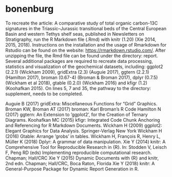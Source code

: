 # bonenburg
To recreate the article: A comparative study of total organic carbon-13C signatures in the Triassic–Jurassic transitional beds of the Central European Basin and western Tethys shelf seas, published in Newsletters on Stratigraphy, run the R Markdown file (.Rmd) with knitr (1.20) (Xie 2014, 2015, 2018). Instructions on the installation and the usage of Rmarkdown for Rstudio can be found on the website: https://rmarkdown.rstudio.com/. After unzipping the file, the Rmd file can be found under the directory: report. Several additional packages are required to recreate data processing, statistics and visualization of the geochemical datasets, including: ggplot2 (2.2.1) (Wickham 2009), gridExtra (2.3) (Auguie 2017), ggtern (2.2.1) (Hamilton 2017), broman (0.67-4) (Broman & Broman 2017), dplyr (0.7.5) (Wickham et al 2018), gtable (0.2.0) (Wickham 2016) and kfigr (1.2) (Koohafkan 2015). On lines 5, 7 and 35, the pathway to the directory: supplement, needs to be completed.

Auguie B (2017) gridExtra: Miscellaneous Functions for “Grid” Graphics.
Broman KW, Broman AT (2017) broman: Karl Broman’s R Code
Hamilton N (2017) ggtern: An Extension to ’ggplot2’, for the Creation of Ternary Diagrams.
Koohafkan MC (2015) kfigr: Integrated Code Chunk Anchoring and Referencing for R Markdown Documents.
Wickham H (2009) ggplot2: Elegant Graphics for Data Analysis. Springer-Verlag New York
Wickham H (2016) Gtable: Arrange ’grobs’ in tables.
Wickham H, François R, Henry L, Müller K (2018) Dplyr: A grammar of data manipulation.
Xie Y (2014) knitr: A Comprehensive Tool for Reproducible Research in {R}. In: Stodden V, Leisch F, Peng RD (eds) Implementing reproducible computational research. Chapman; Hall/CRC
Xie Y (2015) Dynamic Documents with {R} and knitr, 2nd edn. Chapman; Hall/CRC, Boca Raton, Florida
Xie Y (2018) knitr: A General-Purpose Package for Dynamic Report Generation in R.

